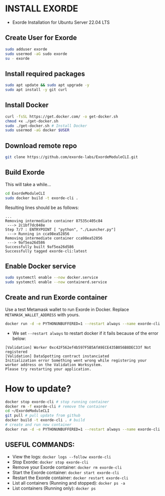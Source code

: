 # INSTALL EXORDE

* Exorde Installation for Ubuntu Server 22.04 LTS

## Create User for Exorde
```sh
sudo adduser exorde
sudo usermod -aG sudo exorde
su - exorde
```

## Install required packages
```sh
sudo apt update && sudo apt upgrade -y
sudo apt install -y git curl
```

## Install Docker
```sh
curl -fsSL https://get.docker.com/ -o get-docker.sh
chmod +x ./get-docker.sh
sudo ./get-docker.sh # Install Docker
sudo usermod -aG docker $USER
```


## Download remote repo
```sh
git clone https://github.com/exorde-labs/ExordeModuleCLI.git
```

## Build Exorde
This will take a while...
```sh
cd ExordeModuleCLI
sudo docker build -t exorde-cli .
```

Resulting lines should be as follows:
```
...
Removing intermediate container 87535c405c84
 ---> 2c1bf7dc048e
Step 7/7 : ENTRYPOINT [ "python", "./Launcher.py"]
 ---> Running in cca98ea52856
Removing intermediate container cca98ea52856
 ---> 9af5ea26d586
Successfully built 9af5ea26d586
Successfully tagged exorde-cli:latest
```

## Enable Docker service
```sh
sudo systemctl enable --now docker.service
sudo systemctl enable --now containerd.service
```

## Create and run Exorde container

Use a test Metamask wallet to run Exorde in Docker.
Replace `METAMASK_WALLET_ADDRESS` with yours.

```sh
docker run -d -e PYTHONUNBUFFERED=1 --restart always --name exorde-cli exorde-cli -m METAMASK_WALLET_ADDRESS -l LOGGING
```

* We set `--restart always` to restart docker if it fails because of the error below:

```
[Validation] Worker 0xc42F562ef4b597F5B5AfA9ECE435B056B8DEC33f Not registered
[Validation] DataSpotting contract instanciated
Initialization error Something went wrong while registering your worker address on the Validation Worksystem.
Please try restarting your application.
```


# How to update?

```sh
docker stop exorde-cli # stop running container
docker rm -f exorde-cli # remove the container
cd ~/ExordeModuleCLI
git pull # pull update from github
docker build -t exorde-cli . # build
# create and run new container
docker run -d -e PYTHONUNBUFFERED=1 --restart always --name exorde-cli exorde-cli -m METAMASK_WALLET_ADDRESS -l 2
```

## USEFUL COMMANDS:

* View the logs: `docker logs --follow exorde-cli`
* Stop Exorde: `docker stop exorde-cli`
* Remove your Exorde container: `docker rm exorde-cli`
* Start the Exorde container: `docker start exorde-cli`
* Restart the Exorde container: `docker restart exorde-cli`
* List all containers (Running and stopped): `docker ps -a`
* List containers (Running only): `docker ps`